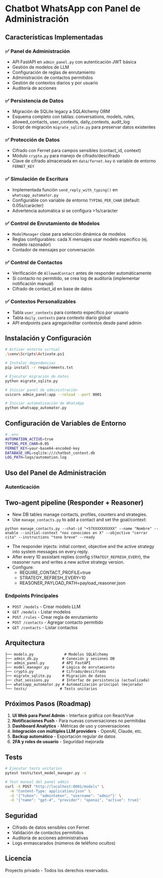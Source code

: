 # Chatbot WhatsApp con Panel de Administración

## Características Implementadas

### ✅ Panel de Administración
- API FastAPI en `admin_panel.py` con autenticación JWT básica
- Gestión de modelos de LLM
- Configuración de reglas de enrutamiento
- Administración de contactos permitidos
- Gestión de contextos diarios y por usuario
- Auditoría de acciones

### ✅ Persistencia de Datos
- Migración de SQLite legacy a SQLAlchemy ORM
- Esquema completo con tablas: conversations, models, rules, allowed_contacts, user_contexts, daily_contexts, audit_log
- Script de migración `migrate_sqlite.py` para preservar datos existentes

### ✅ Protección de Datos
- Cifrado con Fernet para campos sensibles (contact_id, context)
- Módulo `crypto.py` para manejo de cifrado/descifrado
- Clave de cifrado almacenada en `data/fernet.key` o variable de entorno `FERNET_KEY`

### ✅ Simulación de Escritura
- Implementada función `send_reply_with_typing()` en `whatsapp_automator.py`
- Configurable con variable de entorno `TYPING_PER_CHAR` (default: 0.05s/carácter)
- Advertencia automática si se configura >1s/carácter

### ✅ Control de Enrutamiento de Modelos
- `ModelManager` clase para selección dinámica de modelos
- Reglas configurables: cada X mensajes usar modelo específico (ej. modelo razonador)
- Contador de mensajes por conversación

### ✅ Control de Contactos
- Verificación de `AllowedContact` antes de responder automáticamente
- Si contacto no permitido, se crea log de auditoría (implementar notificación manual)
- Cifrado de contact_id en base de datos

### ✅ Contextos Personalizables
- Tabla `user_contexts` para contexto específico por usuario
- Tabla `daily_contexts` para contexto diario global
- API endpoints para agregar/editar contextos desde panel admin

## Instalación y Configuración

```bash
# Activar entorno virtual
.\venv\Scripts\Activate.ps1

# Instalar dependencias
pip install -r requirements.txt

# Ejecutar migración de datos
python migrate_sqlite.py

# Iniciar panel de administración
uvicorn admin_panel:app --reload --port 8001

# Iniciar automatización de WhatsApp
python whatsapp_automator.py
```

## Configuración de Variables de Entorno

```bash
# .env
AUTOMATION_ACTIVE=true
TYPING_PER_CHAR=0.05
FERNET_KEY=your-base64-encoded-key
DATABASE_URL=sqlite:///chatbot_context.db
LOG_PATH=logs/automation.log
```

## Uso del Panel de Administración

### Autenticación

## Two-agent pipeline (Responder + Reasoner)

- New DB tables manage contacts, profiles, counters and strategies.
- Use `manage_contacts.py` to add a contact and set the goal/context:

```pwsh
python manage_contacts.py --chat-id "+57XXXXXXXXXX" --name "Nombre" --enable --initial-context "nos conocimos en X" --objective "cerrar cita" --instructions "tono breve" --ready
```

- The responder injects: initial context, objective and the active strategy into system messages on every reply.
- After every 10 assistant replies (config `STRATEGY_REFRESH_EVERY`), the reasoner runs and writes a new active strategy version.
- Configure:
  - REQUIRE_CONTACT_PROFILE=true
  - STRATEGY_REFRESH_EVERY=10
  - REASONER_PAYLOAD_PATH=payload_reasoner.json

### Endpoints Principales
- `POST /models` - Crear modelo LLM
- `GET /models` - Listar modelos
- `POST /rules` - Crear regla de enrutamiento
- `POST /contacts` - Agregar contacto permitido
- `GET /contacts` - Listar contactos

## Arquitectura

```
├── models.py              # Modelos SQLAlchemy
├── admin_db.py           # Conexión y sesiones DB
├── admin_panel.py        # API FastAPI
├── model_manager.py      # Lógica de enrutamiento
├── crypto.py             # Cifrado/descifrado
├── migrate_sqlite.py     # Migración de datos
├── chat_sessions.py      # Interfaz de persistencia (actualizada)
├── whatsapp_automator.py # Automatización principal (mejorada)
└── tests/               # Tests unitarios
```

## Próximos Pasos (Roadmap)

1. **UI Web para Panel Admin** - Interface gráfica con React/Vue
2. **Notificaciones Push** - Para nuevas conversaciones no permitidas
3. **Dashboard Analytics** - Métricas de uso y conversaciones
4. **Integración con múltiples LLM providers** - OpenAI, Claude, etc.
5. **Backup automático** - Exportación regular de datos
6. **2FA y roles de usuario** - Seguridad mejorada

## Tests

```bash
# Ejecutar tests unitarios
pytest tests/test_model_manager.py -v

# Test manual del panel admin
curl -X POST "http://localhost:8001/models" \
  -H "Content-Type: application/json" \
  -d '{"token": "admintoken", "username": "admin"}' \
  -d '{"name": "gpt-4", "provider": "openai", "active": true}'
```

## Seguridad

- Cifrado de datos sensibles con Fernet
- Validación de contactos permitidos
- Auditoría de acciones administrativas
- Logs enmascarados (números de teléfono ocultos)

## Licencia

Proyecto privado - Todos los derechos reservados.
